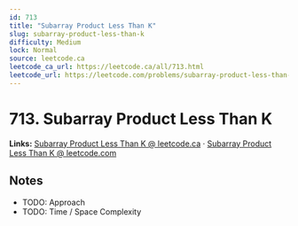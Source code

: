 ```yaml
--- 
id: 713
title: "Subarray Product Less Than K"
slug: subarray-product-less-than-k
difficulty: Medium
lock: Normal
source: leetcode.ca
leetcode_ca_url: https://leetcode.ca/all/713.html
leetcode_url: https://leetcode.com/problems/subarray-product-less-than-k/
---
```


# 713. Subarray Product Less Than K

**Links:** [Subarray Product Less Than K @ leetcode.ca](https://leetcode.ca/all/713.html) · [Subarray Product Less Than K @ leetcode.com](https://leetcode.com/problems/subarray-product-less-than-k/)

## Notes
- TODO: Approach
- TODO: Time / Space Complexity
